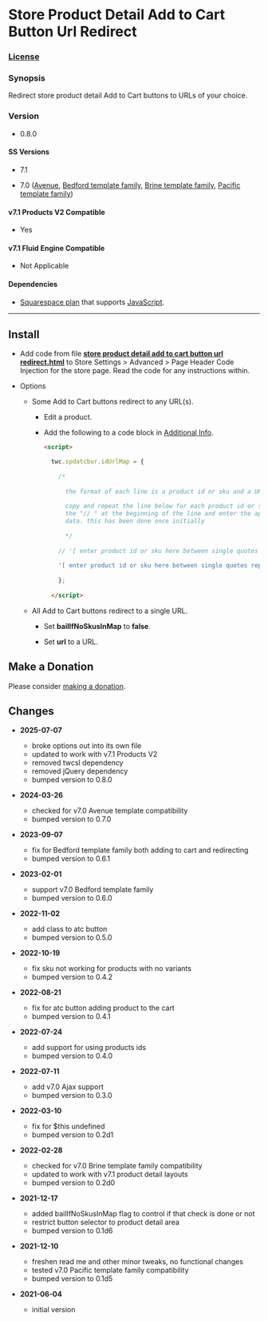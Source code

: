 # Store Product Detail Add to Cart Button Url Redirect

### [License][1]

### Synopsis

Redirect store product detail Add to Cart buttons to URLs of your choice.

### Version

  * 0.8.0

#### SS Versions

  * 7.1
  
  * 7.0 ([Avenue][2], [Bedford template family][3], [Brine template family][4], [Pacific template family][5])

#### v7.1 Products V2 Compatible

  * Yes

#### v7.1 Fluid Engine Compatible

  * Not Applicable

#### Dependencies

  * [Squarespace plan][6] that supports [JavaScript][7].

---

## Install

* Add code from file **[store product detail add to cart button url
  redirect.html][8]** to Store Settings > Advanced > Page Header Code Injection
  for the store page. Read the code for any instructions within.
  
* Options

  * Some Add to Cart buttons redirect to any URL(s).
  
    * Edit a product.
    
    * Add the following to a code block in [Additional Info][9].
      
      ```html
      <script>
      
        twc.spdatcbur.idUrlMap = {
        
          /*
          
            the format of each line is a product id or sku and a URL
            
            copy and repeat the line below for each product id or sku, remove
            the "// " at the beginning of the line and enter the appropriate
            data. this has been done once initially
            
            */
            
          // '[ enter product id or sku here between single quotes replacing square brackets ]' : '[enter url here between single quotes replacing square brackets ]',
          
          '[ enter product id or sku here between single quotes replacing square brackets ]' : '[ enter url here between single quotes replacing square brackets ]',
          
          };
          
        </script>
      ```
      
  * All Add to Cart buttons redirect to a single URL.
  
    * Set **bailIfNoSkusInMap** to **false**.
    
    * Set **url** to a URL.
    
## Make a Donation

Please consider [making a donation][10].

## Changes

* **2025-07-07**

  * broke options out into its own file
  * updated to work with v7.1 Products V2
  * removed twcsl dependency
  * removed jQuery dependency
  * bumped version to 0.8.0
  
* **2024-03-26**

  * checked for v7.0 Avenue template compatibility
  * bumped version to 0.7.0
  
* **2023-09-07**

  * fix for Bedford template family both adding to cart and redirecting
  * bumped version to 0.6.1
  
* **2023-02-01**

  * support v7.0 Bedford template family
  * bumped version to 0.6.0
  
* **2022-11-02**

  * add class to atc button
  * bumped version to 0.5.0
  
* **2022-10-19**

  * fix sku not working for products with no variants
  * bumped version to 0.4.2
  
* **2022-08-21**

  * fix for atc button adding product to the cart
  * bumped version to 0.4.1
  
* **2022-07-24**

  * add support for using products ids
  * bumped version to 0.4.0
  
* **2022-07-11**

  * add v7.0 Ajax support
  * bumped version to 0.3.0
  
* **2022-03-10**

  * fix for $this undefined
  * bumped version to 0.2d1
  
* **2022-02-28**

  * checked for v7.0 Brine template family compatibility
  * updated to work with v7.1 product detail layouts
  * bumped version to 0.2d0
  
* **2021-12-17**

  * added bailIfNoSkusInMap flag to control if that check is done or not
  * restrict button selector to product detail area
  * bumped version to 0.1d6
  
* **2021-12-10**

  * freshen read me and other minor tweaks, no functional changes
  * tested v7.0 Pacific template family compatibility
  * bumped version to 0.1d5
  
* **2021-06-04**

  * initial version

[1]: https://github.com/tomsWebConsulting/twcsl/blob/main/LICENSE.txt#L1
[2]: https://support.squarespace.com/hc/en-us/articles/205815498-Avenue-template
[3]: https://support.squarespace.com/hc/en-us/articles/205825968-Bedford-template-family
[4]: https://support.squarespace.com/hc/en-us/articles/212512738-Brine-template-family
[5]: https://support.squarespace.com/hc/en-us/articles/206545347
[6]: https://www.squarespace.com/pricing
[7]: https://en.wikipedia.org/wiki/JavaScript
[8]: store%20product%20detail%20add%20to%20cart%20button%20url%20redirect.html#L1
[9]: https://support.squarespace.com/hc/en-us/articles/206541037-Adding-additional-information-to-products
[10]: https://github.com/tomsWebConsulting/twcsl#make-a-donation
